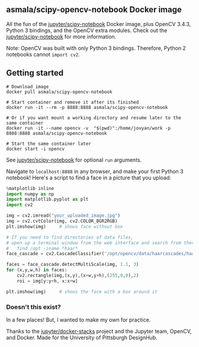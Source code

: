## asmala/scipy-opencv-notebook Docker image

All the fun of the [jupyter/scipy-notebook][jupyter-scipy-nb] Docker image, plus OpenCV 3.4.3, Python 3 bindings, and the OpenCV extra modules. Check out the [jupyter/scipy-notebook][jupyter-scipy-nb] for more information.

Note: OpenCV was built with only Python 3 bindings. Therefore, Python 2 notebooks cannot `import cv2`.

## Getting started

```
# Download image
docker pull asmala/scipy-opencv-notebook

# Start container and remove it after its finished
docker run -it --rm -p 8888:8888 asmala/scipy-opencv-notebook

# Or if you want mount a working directory and resume later to the same container
docker run -it --name opencv -v  "$(pwd)":/home/jovyan/work -p 8888:8888 asmala/scipy-opencv-notebook

# Start the same container later
docker start -i opencv
```

See [jupyter/scipy-notebook][jupyter-scipy-nb] for optional `run` arguments.

Navigate to `localhost:8888` in any browser, and make your first Python 3 notebook! Here's a script to find a face in a picture that you upload:

```python
%matplotlib inline
import numpy as np
import matplotlib.pyplot as plt
import cv2

img = cv2.imread("your_uploaded_image.jpg")
img = cv2.cvtColor(img, cv2.COLOR_BGR2RGB)
plt.imshow(img)		# shows face without box

# If you need to find directories of data files,
# open up a terminal window from the web interface and search from there
#	find /opt -iname *haar*
face_cascade = cv2.CascadeClassifier('/opt/opencv/data/haarcascades/haarcascade_frontalface_default.xml')

faces = face_cascade.detectMultiScale(img, 1.1, 3)
for (x,y,w,h) in faces:
    cv2.rectangle(img,(x,y),(x+w,y+h),(255,0,0),2)
    roi = img[y:y+h, x:x+w]

plt.imshow(img)		# shows the face with a box around it
```

### Doesn't this exist?

In a few places! But, I wanted to make my own for practice.

Thanks to the [jupyter/docker-stacks][jupyter-stacks] project and the Jupyter team, OpenCV, and Docker. Made for the University of Pittsburgh DesignHub.

[jupyter-scipy-nb]: https://github.com/jupyter/docker-stacks/tree/master/scipy-notebook
[jupyter-stacks]: https://github.com/jupyter/docker-stacks
